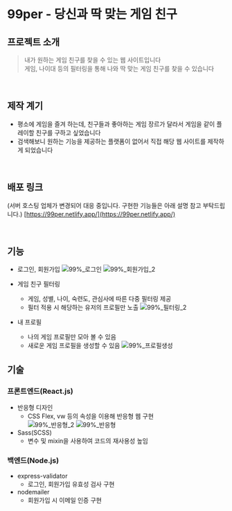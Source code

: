 # 99per - 당신과 딱 맞는 게임 친구
## 프로젝트 소개
> 내가 원하는 게임 친구를 찾을 수 있는 웹 사이트입니다  
> 게임, 나이대 등의 필터링을 통해 나와 딱 맞는 게임 친구를 찾을 수 있습니다  

<br/>

## 제작 계기
- 평소에 게임을 즐겨 하는데, 친구들과 좋아하는 게임 장르가 달라서 게임을 같이 플레이할 친구를 구하고 싶었습니다  
- 검색해보니 원하는 기능을 제공하는 플랫폼이 없어서 직접 해당 웹 사이트를 제작하게 되었습니다  

<br/>

## 배포 링크
(서버 호스팅 업체가 변경되어 대응 중입니다. 구현한 기능들은 아래 설명 참고 부탁드립니다.)
[https://99per.netlify.app/](https://99per.netlify.app/)

<br/>

## 기능
* 로그인, 회원가입
    ![99%_로그인](https://github.com/creamy-ocean/e-commerce/assets/93719660/dd4003fd-c648-4624-a027-dc469112fe8d)
    ![99%_회원가입_2](https://github.com/creamy-ocean/creamy-ocean/assets/93719660/169ba69d-eed0-4c21-92dc-5cbdd795935b)
  
* 게임 친구 필터링
  - 게임, 성별, 나이, 숙련도, 관심사에 따른 다중 필터링 제공
  - 필터 적용 시 해당하는 유저의 프로필만 노출
    ![99%_필터링_2](https://github.com/creamy-ocean/e-commerce/assets/93719660/0af3c01b-bfec-40ce-93c6-f8eb666eda06)
  
* 내 프로필
  - 나의 게임 프로필만 모아 볼 수 있음
  - 새로운 게임 프로필을 생성할 수 있음
    ![99%_프로필생성](https://github.com/creamy-ocean/e-commerce/assets/93719660/df65a452-9990-4a90-ab65-04538f2cf03a)

## 기술
### 프론트엔드(React.js)
* 반응형 디자인
  - CSS Flex, vw 등의 속성을 이용해 반응형 웹 구현  
  ![99%_반응형_2](https://github.com/creamy-ocean/e-commerce/assets/93719660/071a1645-a185-4d23-864a-6480061091eb)
  ![99%_반응형](https://github.com/creamy-ocean/e-commerce/assets/93719660/a603c664-0c72-4729-a489-a5db27ed0c50)
* Sass(SCSS)
  - 변수 및 mixin을 사용하여 코드의 재사용성 높임
  
### 백엔드(Node.js)
* express-validator
  - 로그인, 회원가입 유효성 검사 구현
* nodemailer
  - 회원가입 시 이메일 인증 구현

